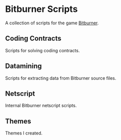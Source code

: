# Bitburner Scripts

A collection of scripts for the game [Bitburner](https://github.com/danielyxie/bitburner).

## Coding Contracts

Scripts for solving coding contracts.

## Datamining

Scripts for extracting data from Bitburner source files.

## Netscript

Internal Bitburner netscript scripts.

## Themes

Themes I created.
